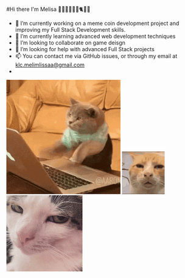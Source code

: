 #Hi there I'm Melisa 💁‍♀👩‍💻🛵🤸🐈🌸👋

- 🔭 I’m currently working on a meme coin development project and improving my Full Stack Development skills.                                                              
- 🌱 I’m currently learning advanced web development techniques
- 👯 I’m looking to collaborate on game deisgn 
- 🤔 I’m looking for help with advanced Full Stack projects  
- 📫 You can contact me via GitHub issues, or through my email at klc.melimlissaa@gmail.com
- 
![Noon](cat-computer.gif)    ![Night](cat-annoyed.gif)  ![Night](crunchy-cat-monkeycatluna.gif)

